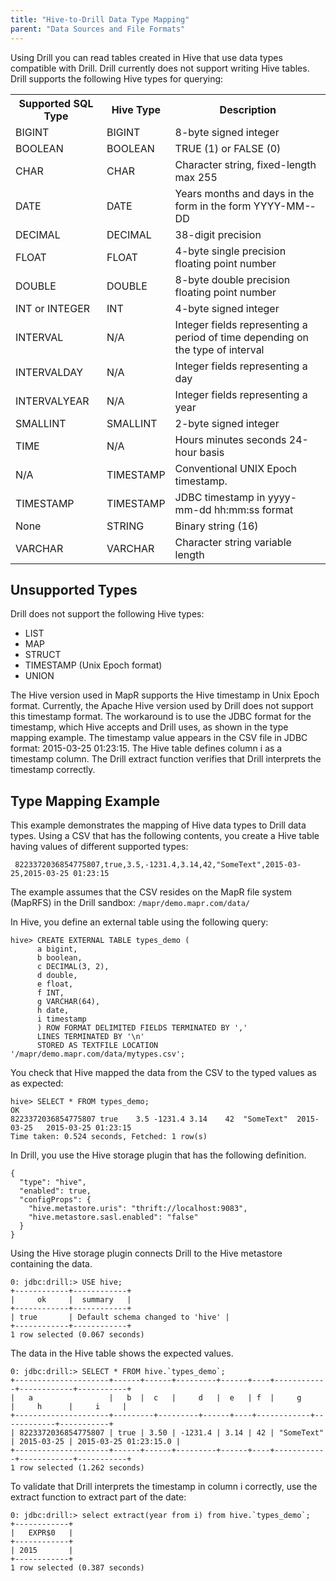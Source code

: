```yaml
---
title: "Hive-to-Drill Data Type Mapping"
parent: "Data Sources and File Formats"
---
```

Using Drill you can read tables created in Hive that use data types compatible with Drill. Drill currently does not support writing Hive tables. Drill supports the following Hive types for querying:

<!-- See DRILL-1570 -->

<table>
  <tr>
    <th>Supported SQL Type</th>
    <th>Hive Type</th>
    <th>Description</th>
  </tr>
  <tr>
    <td>BIGINT</td>
    <td>BIGINT</td>
    <td>8-byte signed integer</td>
  </tr>
  <tr>
    <td>BOOLEAN</td>
    <td>BOOLEAN</td>
    <td>TRUE (1) or FALSE (0)</td>
  </tr>
  <tr>
    <td>CHAR</td>
    <td>CHAR</td>
    <td>Character string, fixed-length max 255</td>
  </tr>
  <tr>
    <td>DATE</td>
    <td>DATE</td>
    <td>Years months and days in the form in the form YYYY-­MM-­DD</td>
  </tr>
  <tr>
    <td>DECIMAL</td>
    <td>DECIMAL</td>
    <td>38-digit precision</td>
  </tr>
  <tr>
    <td>FLOAT</td>
    <td>FLOAT</td>
    <td>4-byte single precision floating point number</td>
  </tr>
  <tr>
    <td>DOUBLE</td>
    <td>DOUBLE</td>
    <td>8-byte double precision floating point number</td>
  </tr>
  <tr>
    <td>INT or INTEGER</td>
    <td>INT</td>
    <td>4-byte signed integer</td>
  </tr>
  <tr>
    <td>INTERVAL</td>
    <td>N/A</td>
    <td>Integer fields representing a period of time depending on the type of interval</td>
  </tr>
  <tr>
    <td>INTERVALDAY</td>
    <td>N/A</td>
    <td>Integer fields representing a day</td>
  </tr>
  <tr>
    <td>INTERVALYEAR</td>
    <td>N/A</td>
    <td>Integer fields representing a year</td>
  </tr>
  <tr>
    <td>SMALLINT</td>
    <td>SMALLINT</td>
    <td>2-byte signed integer</td>
  </tr>
  <tr>
    <td>TIME</td>
    <td>N/A</td>
    <td>Hours minutes seconds 24-hour basis</td>
  </tr>
  <tr>
    <td>N/A</td>
    <td>TIMESTAMP</td>
    <td>Conventional UNIX Epoch timestamp.</td>
  </tr>
  <tr>
    <td>TIMESTAMP</td>
    <td>TIMESTAMP</td>
    <td>JDBC timestamp in yyyy-mm-dd hh:mm:ss format</td>
  </tr>
  <tr>
    <td>None</td>
    <td>STRING</td>
    <td>Binary string (16)</td>
  </tr>
  
  <tr>
    <td>VARCHAR</td>
    <td>VARCHAR</td>
    <td>Character string variable length</td>
  </tr>
</table>

## Unsupported Types
Drill does not support the following Hive types:

* LIST
* MAP
* STRUCT
* TIMESTAMP (Unix Epoch format)
* UNION

The Hive version used in MapR supports the Hive timestamp in Unix Epoch format. Currently, the Apache Hive version used by Drill does not support this timestamp format. The workaround is to use the JDBC format for the timestamp, which Hive accepts and Drill uses, as shown in the type mapping example. The timestamp value appears in the CSV file in JDBC format: 2015-03-25 01:23:15. The Hive table defines column i as a timestamp column. The Drill extract function verifies that Drill interprets the timestamp correctly.

## Type Mapping Example
This example demonstrates the mapping of Hive data types to Drill data types. Using a CSV that has the following contents, you create a Hive table having values of different supported types:

     8223372036854775807,true,3.5,-1231.4,3.14,42,"SomeText",2015-03-25,2015-03-25 01:23:15 

The example assumes that the CSV resides on the MapR file system (MapRFS) in the Drill sandbox: `/mapr/demo.mapr.com/data/`
 
In Hive, you define an external table using the following query:

    hive> CREATE EXTERNAL TABLE types_demo ( 
          a bigint, 
          b boolean, 
          c DECIMAL(3, 2), 
          d double, 
          e float, 
          f INT, 
          g VARCHAR(64), 
          h date,
          i timestamp
          ) ROW FORMAT DELIMITED FIELDS TERMINATED BY ',' 
          LINES TERMINATED BY '\n' 
          STORED AS TEXTFILE LOCATION '/mapr/demo.mapr.com/data/mytypes.csv';

You check that Hive mapped the data from the CSV to the typed values as as expected:

    hive> SELECT * FROM types_demo;
    OK
    8223372036854775807	true	3.5	-1231.4	3.14	42	"SomeText"	2015-03-25   2015-03-25 01:23:15
    Time taken: 0.524 seconds, Fetched: 1 row(s)

In Drill, you use the Hive storage plugin that has the following definition.

	{
	  "type": "hive",
	  "enabled": true,
	  "configProps": {
	    "hive.metastore.uris": "thrift://localhost:9083",
	    "hive.metastore.sasl.enabled": "false"
	  }
	}

Using the Hive storage plugin connects Drill to the Hive metastore containing the data.
	
	0: jdbc:drill:> USE hive;
	+------------+------------+
	|     ok     |  summary   |
	+------------+------------+
	| true       | Default schema changed to 'hive' |
	+------------+------------+
	1 row selected (0.067 seconds)
	
The data in the Hive table shows the expected values.
	
	0: jdbc:drill:> SELECT * FROM hive.`types_demo`;
	+---------------------+------+------+---------+------+----+------------+------------+-----------+
	|   a                 |   b  |  c   |     d   |  e   | f  |     g      |     h      |     i     |
	+---------------------+---------+---------+------+----+------------+------------+-----------+
	| 8223372036854775807 | true | 3.50 | -1231.4 | 3.14 | 42 | "SomeText" | 2015-03-25 | 2015-03-25 01:23:15.0 |
	+---------------------+------+------+---------+------+----+------------+------------+-----------+
	1 row selected (1.262 seconds)
	
To validate that Drill interprets the timestamp in column i correctly, use the extract function to extract part of the date:

    0: jdbc:drill:> select extract(year from i) from hive.`types_demo`;
    +------------+
    |   EXPR$0   |
    +------------+
    | 2015       |
    +------------+
    1 row selected (0.387 seconds)
